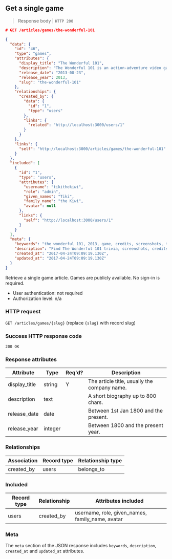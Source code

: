 ## <a name="games_show"></a>Get a single game

> Response body | `HTTP 200`

```JSON
# GET /articles/games/the-wonderful-101

{
  "data": {
    "id": "46",
    "type": "games",
    "attributes": {
      "display_title": "The Wonderful 101",
      "description": "The Wonderful 101 is an action-adventure video game developed by Platinum Games for the Nintendo Wii U.",
      "release_date": "2013-08-23",
      "release_year": 2013,
      "slug": "the-wonderful-101"
    },
    "relationships": {
      "created_by": {
        "data": {
          "id": "1",
          "type": "users"
        },
        "links": {
          "related": "http://localhost:3000/users/1"
        }
      }
    },
    "links": {
      "self": "http://localhost:3000/articles/games/the-wonderful-101"
    }
  },
  "included": [
    {
      "id": "1",
      "type": "users",
      "attributes": {
        "username": "tikithekiwi",
        "role": "admin",
        "given_names": "Tiki",
        "family_name": "the Kiwi",
        "avatar": null
      },
      "links": {
        "self": "http://localhost:3000/users/1"
      }
    }
  ],
  "meta": {
    "keywords": "the wonderful 101, 2013, game, credits, screenshots, trivia, dbljump, video games, pc games, gaming",
    "description": "Find The Wonderful 101 trivia, screenshots, credits and other info at Dbljump, the video game reference.",
    "created_at": "2017-04-24T09:09:19.130Z",
    "updated_at": "2017-04-24T09:09:19.130Z"
  }
}
```

Retrieve a single game article. Games are publicly available. No sign-in is required.

* User authentication: not required
* Authorization level: n/a

### HTTP request

`GET /articles/games/{slug}` (replace `{slug}` with record slug)

### Success HTTP response code

`200 OK`

### <a name="person_response_attrs"></a>Response attributes

Attribute | Type | Req'd? | Description
--------- | ---- | ------ | -----------
display_title | string | Y | The article title, usually the company name.
description | text | | A short biography up to 800 chars.
release_date | date | | Between 1st Jan 1800 and the present.
release_year | integer | | Between 1800 and the present year.

### Relationships

Association | Record type | Relationship type
------------ | ---------- | -----------------
created_by | users | belongs_to

### Included

Record type | Relationship | Attributes included
----------- | ------------ | -------------------
users | created_by | username, role, given_names, family_name, avatar

### Meta

The `meta` section of the JSON response includes `keywords`, `description`, `created_at` and `updated_at` attributes.
